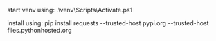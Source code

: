 start venv using: .\venv\Scripts\Activate.ps1

install using: pip install requests --trusted-host pypi.org --trusted-host files.pythonhosted.org
